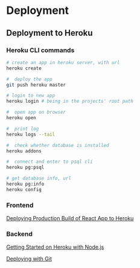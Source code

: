 # Deployment

## Deployment to Heroku

### Heroku CLI commands

```bash
# create an app in heroku server, with url
heroku create

#  deploy the app
git push heroku master

# login to new app
heroku login # being in the projects' root path

#  open app on browser
heroku open

#  print log
heroku logs --tail

#  check whether database is installed
heroku addons

#  connect and enter to psql cli
heroku pg:psql

# get database info, url
heroku pg:info
heroku config
```

### Frontend

[Deploying Production Build of React App to Heroku](https://medium.com/quick-code/deploying-production-build-of-react-app-to-heroku-2548d8bf6936)

### Backend

[Getting Started on Heroku with Node.js](https://devcenter.heroku.com/articles/getting-started-with-nodejs)

[Deploying with Git](https://devcenter.heroku.com/articles/git)
